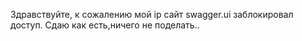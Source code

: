 Здравствуйте, к сожалению мой ip сайт swagger.ui заблокировал доступ. Сдаю как есть,ничего не поделать..
